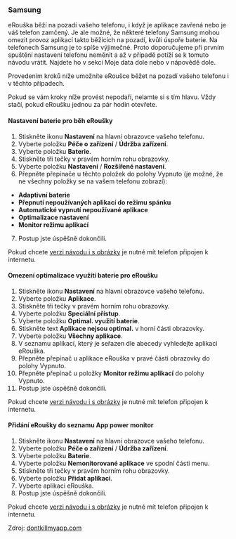 ### Samsung

eRouška běží na pozadí vašeho telefonu, i když je aplikace zavřená nebo je váš telefon zamčený. Je ale možné, že některé telefony Samsung mohou omezit provoz aplikací takto běžících na pozadí, kvůli úspoře baterie.
Na telefonech Samsung je to spíše výjimečné. Proto doporučujeme při prvním spuštění nastavení telefonu neměnit a až v případě potíží se k tomuto návodu vrátit. Najdete ho v sekci Moje data dole nebo v nápovědě dole.

Provedením kroků níže umožníte eRoušce běžet na pozadí vašeho telefonu i v těchto případech.

Pokud se vám kroky níže provést nepodaří, nelamte si s tím hlavu. Vždy stačí, pokud eRoušku jednou za pár hodin otevřete.

#### Nastavení baterie pro běh eRoušky

1. Stiskněte ikonu **Nastavení** na hlavní obrazovce vašeho telefonu.
2. Vyberte položku **Péče o zařízení** / **Údržba zařízení**.
3. Vyberte položku **Baterie**.
4. Stiskněte tři tečky v pravém horním rohu obrazovky.
5. Vyberte položku **Nastavení** / **Rozšířené nastavení**.
6. Přepněte přepínače u těchto položek do polohy Vypnuto (je možné, že ne všechny položky se na vašem telefonu zobrazí):
- **Adaptivní baterie**
- **Přepnutí nepoužívaných aplikací do režimu spánku**
- **Automatické vypnutí nepoužívané aplikace**
- **Optimalizace nastavení**
- **Monitor režimu aplikací**
7. Postup jste úspěšně dokončili.

Pokud chcete [verzi návodu i s obrázky](https://www.erouska.cz/navody/Samsung/1_nastaveni_baterie_pro_beh_eRousky.pdf) je nutné mít telefon připojen k internetu. 

#### Omezení optimalizace využití baterie pro eRoušku

1. Stiskněte ikonu **Nastavení** na hlavní obrazovce vašeho telefonu.
2. Vyberte položku **Aplikace**.
3. Stiskněte tři tečky v pravém horním rohu obrazovky.
4. Vyberte položku **Speciální přístup**.
5. Vyberte položku **Optimal. využití baterie**.
6. Stiskněte text **Aplikace nejsou optimal.** v horní části obrazovky.
7. Vyberte položku **Všechny aplikace**.
8. V seznamu aplikací, který je seřazen dle abecedy vyhledejte aplikaci eRouška.
9. Přepněte přepínač u aplikace eRouška v pravé části obrazovky do polohy Vypnuto.
10. Přepněte přepínač u položky **Monitor režimu aplikací** do polohy Vypnuto.
11. Postup jste úspěšně dokončili.
 
Pokud chcete [verzi návodu i s obrázky](https://www.erouska.cz/navody/Samsung/2_omezeni_optimalizace_vyuziti_baterie_pro_eRousku.pdf) je nutné mít telefon připojen k internetu.

#### Přidání eRoušky do seznamu App power monitor

1. Stiskněte ikonu **Nastavení** na hlavní obrazovce vašeho telefonu.
2. Vyberte položku **Péče o zařízení** / **Údržba zařízení**.
3. Vyberte položku **Baterie**.
4. Vyberte položku **Nemonitorované aplikace** ve spodní části menu.
5. Stiskněte tři tečky v pravém horním rohu obrazovky.
6. Vyberte položku **Přidat aplikaci**.
7. Vyberte aplikaci eRouška.
8. Postup jste úspěšně dokončili.

Pokud chcete [verzi návodu i s obrázky](https://www.erouska.cz/navody/Samsung/3_pridani_eRousky_do_seznamu_App_power_monitor.pdf) je nutné mít telefon připojen k internetu.

Zdroj: [dontkillmyapp.com](https://dontkillmyapp.com/?utm_source=erouska&utm_medium=odkaz&utm_campaign=koronavirus)
